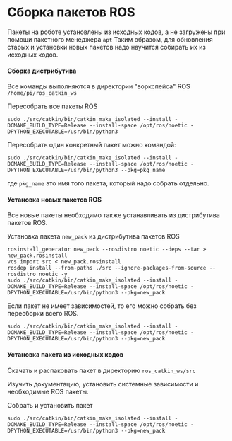 # Сборка пакетов ROS

Пакеты на роботе установлены из исходных кодов, а не загружены при помощи пакетного менеджера `apt` Таким образом, для обновления старых и установки новых пакетов надо научится собирать их из исходных кодов.

#### Сборка дистрибутива

Все команды выполняются в директории "воркспейса" ROS `/home/pi/ros_catkin_ws`

Пересобрать все пакеты ROS

```text
sudo ./src/catkin/bin/catkin_make_isolated --install -DCMAKE_BUILD_TYPE=Release --install-space /opt/ros/noetic -DPYTHON_EXECUTABLE=/usr/bin/python3
```

Пересобрать один конкретный пакет можно командой: 

```text
sudo ./src/catkin/bin/catkin_make_isolated --install -DCMAKE_BUILD_TYPE=Release --install-space /opt/ros/noetic -DPYTHON_EXECUTABLE=/usr/bin/python3 --pkg=pkg_name
```

где  `pkg_name` это имя того пакета, который надо собрать отдельно.

#### Установка новых пакетов ROS

Все новые пакеты необходимо также устанавливать из дистрибутива пакетов ROS. 

Установка пакета `new_pack` из дистрибутива пакетов ROS

```text
rosinstall_generator new_pack --rosdistro noetic --deps --tar > new_pack.rosinstall
vcs import src < new_pack.rosinstall
rosdep install --from-paths ./src --ignore-packages-from-source --rosdistro noetic -y
sudo ./src/catkin/bin/catkin_make_isolated --install -DCMAKE_BUILD_TYPE=Release --install-space /opt/ros/noetic -DPYTHON_EXECUTABLE=/usr/bin/python3 --pkg=new_pack
```

Если пакет не имеет зависимостей, то его можно собрать без пересборки всего ROS.

```text
sudo ./src/catkin/bin/catkin_make_isolated --install -DCMAKE_BUILD_TYPE=Release --install-space /opt/ros/noetic -DPYTHON_EXECUTABLE=/usr/bin/python3 --pkg=new_pack
```

#### Установка пакета из исходных кодов

Скачать и распаковать пакет в директорию `ros_catkin_ws/src`

Изучить документацию, установить системные зависимости и необходимые ROS пакеты.

Собрать и установить пакет

```text
sudo ./src/catkin/bin/catkin_make_isolated --install -DCMAKE_BUILD_TYPE=Release --install-space /opt/ros/noetic -DPYTHON_EXECUTABLE=/usr/bin/python3 --pkg=new_pack
```



